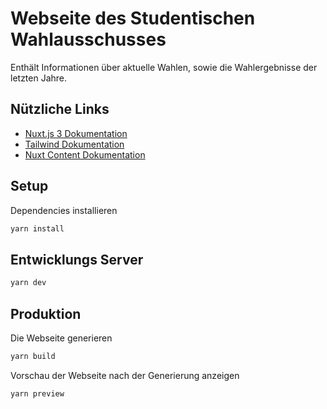 # Webseite des Studentischen Wahlausschusses

Enthält Informationen über aktuelle Wahlen, sowie die Wahlergebnisse der letzten Jahre.

## Nützliche Links

- [Nuxt.js 3 Dokumentation](https://v3.nuxtjs.org)
- [Tailwind Dokumentation](https://tailwindcss.com/)
- [Nuxt Content Dokumentation](https://content.nuxtjs.org)

## Setup

Dependencies installieren

```bash
yarn install
```

## Entwicklungs Server

```bash
yarn dev
```

## Produktion

Die Webseite generieren

```bash
yarn build
```

Vorschau der Webseite nach der Generierung anzeigen

```bash
yarn preview
```
